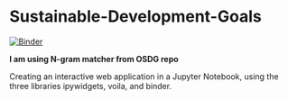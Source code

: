 # Sustainable-Development-Goals

[![Binder](https://mybinder.org/badge_logo.svg)](https://mybinder.org/v2/gh/krishnakanth-G/Sustainable-Development-Goals/HEAD?urlpath=%2Fvoila%2Frender%2FSDG.ipynb)


**I am using N-gram matcher from OSDG repo**

Creating an interactive web application in a Jupyter Notebook, using the three libraries ipywidgets, voila, and binder.
